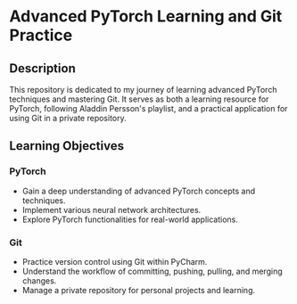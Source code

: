# Advanced PyTorch Learning and Git Practice

## Description
This repository is dedicated to my journey of learning advanced PyTorch techniques and mastering Git. It serves as both a learning resource for PyTorch, following Aladdin Persson's playlist, and a practical application for using Git in a private repository.

## Learning Objectives

### PyTorch
- Gain a deep understanding of advanced PyTorch concepts and techniques.
- Implement various neural network architectures.
- Explore PyTorch functionalities for real-world applications.

### Git
- Practice version control using Git within PyCharm.
- Understand the workflow of committing, pushing, pulling, and merging changes.
- Manage a private repository for personal projects and learning.